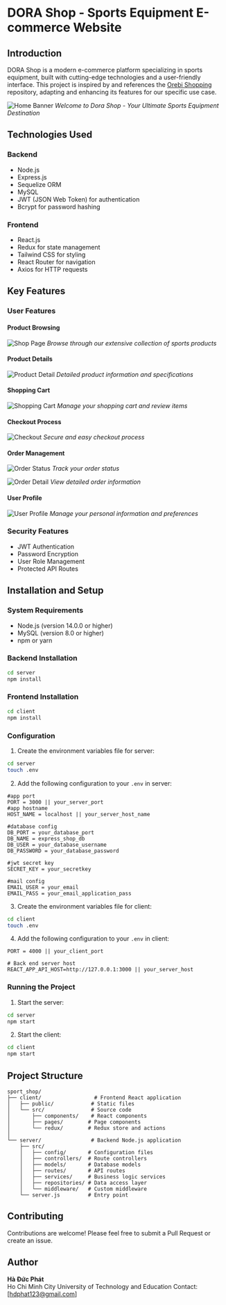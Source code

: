 # DORA Shop - Sports Equipment E-commerce Website

## Introduction

DORA Shop is a modern e-commerce platform specializing in sports equipment, built with cutting-edge technologies and a user-friendly interface. This project is inspired by and references the [Orebi Shopping](https://github.com/noorjsdivs/orebishopping) repository, adapting and enhancing its features for our specific use case.

![Home Banner](web/home_banner.png)
_Welcome to Dora Shop - Your Ultimate Sports Equipment Destination_

## Technologies Used

### Backend

- Node.js
- Express.js
- Sequelize ORM
- MySQL
- JWT (JSON Web Token) for authentication
- Bcrypt for password hashing

### Frontend

- React.js
- Redux for state management
- Tailwind CSS for styling
- React Router for navigation
- Axios for HTTP requests

## Key Features

### User Features

#### Product Browsing

![Shop Page](web/shop.jpeg)
_Browse through our extensive collection of sports products_

#### Product Details

![Product Detail](web/product_detail.jpeg)
_Detailed product information and specifications_

#### Shopping Cart

![Shopping Cart](web/cart.jpeg)
_Manage your shopping cart and review items_

#### Checkout Process

![Checkout](web/checkout.png)
_Secure and easy checkout process_

#### Order Management

![Order Status](web/order_status.png)
_Track your order status_

![Order Detail](web/order_detail.png)
_View detailed order information_

#### User Profile

![User Profile](web/profile.png)
_Manage your personal information and preferences_

### Security Features

- JWT Authentication
- Password Encryption
- User Role Management
- Protected API Routes

## Installation and Setup

### System Requirements

- Node.js (version 14.0.0 or higher)
- MySQL (version 8.0 or higher)
- npm or yarn

### Backend Installation

```bash
cd server
npm install
```

### Frontend Installation

```bash
cd client
npm install
```

### Configuration

1. Create the environment variables file for server:

```bash
cd server
touch .env
```

2. Add the following configuration to your `.env` in server:

```env
#app port
PORT = 3000 || your_server_port
#app hostname
HOST_NAME = localhost || your_server_host_name

#database config
DB_PORT = your_database_port
DB_NAME = express_shop_db
DB_USER = your_database_username
DB_PASSWORD = your_database_password

#jwt secret key
SECRET_KEY = your_secretkey

#mail config
EMAIL_USER = your_email
EMAIL_PASS = your_email_application_pass
```

3. Create the environment variables file for client:

```bash
cd client
touch .env
```

4. Add the following configuration to your `.env` in client:

```env
PORT = 4000 || your_client_port

# Back end server host
REACT_APP_API_HOST=http://127.0.0.1:3000 || your_server_host
```

### Running the Project

1. Start the server:

```bash
cd server
npm start
```

2. Start the client:

```bash
cd client
npm start
```

## Project Structure

```
sport_shop/
├── client/                 # Frontend React application
│   ├── public/            # Static files
│   └── src/               # Source code
│       ├── components/    # React components
│       ├── pages/        # Page components
│       └── redux/        # Redux store and actions
│
└── server/                # Backend Node.js application
    ├── src/
    │   ├── config/       # Configuration files
    │   ├── controllers/  # Route controllers
    │   ├── models/       # Database models
    │   ├── routes/       # API routes
    │   ├── services/     # Business logic services
    │   ├── repositories/ # Data access layer
    │   └── middleware/   # Custom middleware
    └── server.js         # Entry point
```

## Contributing

Contributions are welcome! Please feel free to submit a Pull Request or create an issue.

## Author

**Hà Đức Phát**  
Ho Chi Minh City University of Technology and Education
Contact: [hdphat123@gmail.com]

